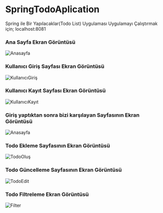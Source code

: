 # SpringTodoAplication
Spring ile Bir Yapılacaklar(Todo List) Uygulaması
Uygulamayı Çalıştırmak için; localhost:8081
### Ana Sayfa Ekran Görüntüsü
![Anasayfa](https://github.com/okanokta/SpringTodoAplication/assets/100216485/ae40503f-bce2-4d8c-99d4-efccbc38e285)
### Kullanıcı Giriş Sayfası Ekran Görüntüsü
![KullanıcıGiriş](https://github.com/okanokta/SpringTodoAplication/assets/100216485/f7d3150a-c7bf-4d47-9aab-87dafd03d222)
### Kullanıcı Kayıt Sayfası Ekran Görüntüsü
![KullanıcıKayıt](https://github.com/okanokta/SpringTodoAplication/assets/100216485/4e476aa4-ab23-4bc4-82c6-17b644827920)
### Giriş yaptıktan sonra bizi karşılayan Sayfasının Ekran Görüntüsü
![Anasayfa](https://github.com/okanokta/SpringTodoAplication/assets/100216485/98da81b7-aa14-4dbb-b9b0-1ec66dc6ac9c)
### Todo Ekleme Sayfasının Ekran Görüntüsü
![TodoOluş](https://github.com/okanokta/SpringTodoAplication/assets/100216485/fa09773b-0a7c-4abe-a55c-e387b457e461)
### Todo Güncelleme Sayfasının Ekran Görüntüsü
![TodoEdit](https://github.com/okanokta/SpringTodoAplication/assets/100216485/c63fdb9d-1d8b-438d-b5e8-35c0435040f6)
### Todo Filtreleme Ekran Görüntüsü
![Filter](https://github.com/okanokta/SpringTodoAplication/assets/100216485/0ec38b68-abbd-40df-b541-f7aa358ce3c6)



